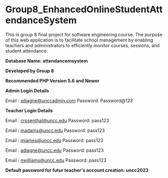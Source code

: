 # Group8_EnhancedOnlineStudentAttendanceSystem
This is group 8 final project for software engineering course. The purpose of this web application is to facilitate school management by enabling teachers and administrators to efficiently monitor courses, sessions, and student attendance.

**Database Name: attendancemsystem**

**Developed by Group 8**

**Recommended PHP Version 5.6 and Newer**


**Admin Login Details**

Email   : sdiagne@unccadmin.com
Password: Password@123


**Teacher Login Details**

Email   : crosenthal@uncc.edu
Password: pass123

Email   : madams@uncc.edu
Password: pass123

Email   : mjames@uncc.edu
Password: pass123

Email   : adiagne@uncc.edu
Password: pass123

Email   : nwilliams@uncc.edu
Password: pass123


**Default password for futur teacher's account creation: uncc2023**

